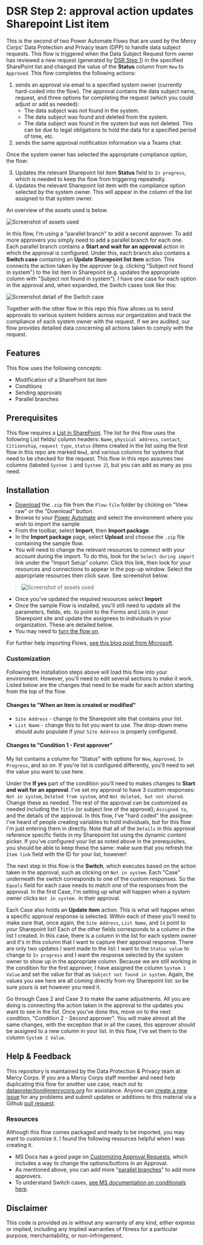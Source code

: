 # DSR Step 2: approval action updates Sharepoint List item

This is the second of two Power Automate Flows that are used by the Mercy Corps' Data Protection and Privacy team (DPP) to handle data subject requests. This flow is triggered when the Data Subject Request form owner has reviewed a new request (generated by [DSR Step 1](/Flow1-create-list-item-notifications-form/README.md)) in the specified SharePoint list and changed the value of the **Status** column from `New` to `Approved`. This flow completes the following actions:

1. sends an approval via email to a specified system owner (currently hard-coded into the flow). The approval contains the data subject name, request, and three options for completing the request (which you could adjust or add as needed):
    - The data subject was not found in the system.
    - The data subject was found and deleted from the system.
    - The data subject was found in the system but was not deleted. This can be due to legal obligations to hold the data for a specified period of time, etc.
2. sends the same approval notification information via a Teams chat.

Once the system owner has selected the appropriate compliance option, the flow:

3. Updates the relevant Sharepoint list item **Status** field to `In progress`, which is needed to keep the flow from triggering repeatedly.
4. Updates the relevant Sharepoint list item with the compliance option selected by the system owner. This will appear in the column of the list assigned to that system owner.

An overview of the assets used is below.

![Screenshot of assets used](images/Flow2_overview.png)

In this flow, I'm using a "parallel branch" to add a second approver. To add more approvers you simply need to add a parallel branch for each one. Each parallel branch contains a **Start and wait for an approval** action in which the approval is configured. Under this, each branch also contains a **Switch case** containing an **Update Sharepoint list item** action. This connects the action taken by the approver (e.g. clicking "Subject not found in system") to the list item in Sharepoint (e.g. updates the appropriate column with "Subject not found in system"). I have one case for each option in the approval and, when expanded, the Switch cases look like this:

![Screenshot detail of the Switch case](images/Flow2_switchcase.png)

Together with the other flow in this repo this flow allows us to send approvals to various system holders across our organization and track the compliance of each system owner with the request. If we are audited, our flow provides detailed data concerning all actions taken to comply with the request.

## Features
This flow uses the following concepts:

* Modification of a SharePoint list item
* Conditions
* Sending approvals
* Parallel branches

## Prerequisites
This flow requires a [List in SharePoint](https://support.microsoft.com/en-us/office/introduction-to-lists-0a1c3ace-def0-44af-b225-cfa8d92c52d7). The list for this flow uses the following List fields/ column headers: `Name`, `physical address`, `contact`, `Citizenship`, `request type`, `status` (items created in the list using the first flow in this repo are marked `New`), and various columns for systems that need to be checked for the request. This flow in this repo assumes two columns (labeled `System 1` and `System 2`), but you can add as many as you need.

## Installation
* [Download](Flow-file/DSR_Step2_approval_list_item_status_update.zip) the `.zip` file from the `Flow-file` folder by clicking on "View raw" or the "Download" button. <!-- Test download and import -->
* Browse to your [Power Automate](https://flow.microsoft.com/manage/environments) and select the environment where you wish to import the sample
* From the toolbar, select **Import**, then **Import package**.
* In the **Import package** page, select **Upload** and choose the `.zip` file containing the sample flow.
* You will need to change the relevant resources to connect with your account during the import. To do this, look for the `Select during import` link under the "Import Setup" column. Click this link, then look for your resources and connections to appear in the pop-up window. Select the appropriate resources then click save. See screenshot below.

> ![Screenshot of assets used](images/Flow_import_resourcechanges.png)

* Once you've updated the required resources select **Import**
* Once the sample Flow is installed, you'll still need to update all the parameters, fields, etc. to point to the Forms and Lists in _your_ Sharepoint site and update the assignees to individuals in your organization. These are detailed below.
* You may need to [turn the flow on](https://learn.microsoft.com/en-us/power-automate/disable-flow).

For further help importing Flows, [see this blog post from Microsoft](https://powerautomate.microsoft.com/en-us/blog/import-export-bap-packages/).

### Customization
Following the installation steps above will load this flow into your environment. However, you'll need to edit several sections to make it work. Listed below are the changes that need to be made for each action starting from the top of the flow.

#### Changes to "When an item is created or modified"
- `Site Address` - change to the Sharepoint site that contains your list.
- `List Name` - change this to list you want to use. The drop-down menu should auto populate if your `Site Address` is properly configured.

#### Changes to "Condition 1 - First approver"
My list contains a column for "Status" with options for `New`, `Approved`, `In Progress`, and so on. If you're list is configured differently, you'll need to set the value you want to use here.

Under the **If yes** part of the condition you'll need to makes changes to **Start and wait for an approval**. I've set my approval to have 3 custom responses: `Not in system`, `Deleted from system`, and `Not deleted, but not shared`. Change these as needed. The rest of the approval can be customized as needed including the `Title` (or subject line of the approval); `Assigned to`, and the details of the approval. In this flow, I've "hard coded" the assignee: I've heard of people creating variables to hold individuals, but for this flow I'm just entering them in directly. Note that all of the `Details` in this approval reference specific fields in my Sharepoint list using the dynamic content picker. If you've configured your list as noted above in the prerequisites, you should be able to keep these the same: make sure that you refresh the `Item link` field with the ID for your list, however!

The next step in this flow is the **Switch**, which executes based on the action taken in the approval, such as clicking on `Not in system`. Each "Case" underneath the switch corresponds to one of the custom responses. So the `Equals` field for each case needs to match one of the responses from the approval. In the first Case, I'm setting up what will happen when a system owner clicks `Not in system.` in their approval.

Each Case also holds an **Update item** action. This is what will happen when a specific approval response is selected. Within each of these you'll need to make sure that, once again, the `Site Address`, `List Name`, and `Id` point to _your_ Sharepoint list! Each of the other fields corresponds to a column in the list I created. In this case, there is a column in the list for each system owner and it's in this column that I want to capture their approval response. There are only two updates I want made to the list: I want to the `Status value` to change to `In progress` and I want the response selected by the system owner to show up in the appropriate column. Because we are still working in the condition for the first approver, I have assigned the column `System 1 Value` and set the value for that as `Subject not found in system`. Again, the values you see here are all coming directly from my Sharepoint list: so be sure yours is set however you need it.

Go through Case 2 and Case 3 to make the same adjustments. All you are doing is connecting the action taken in the approval to the updates you want to see in the list. Once you've done this, move on to the next condition, "Condition 2 - Second approver". You will make almost all the same changes, with the exception that in all the cases, this approver should be assigned to a new column in your list. In this flow, I've set them to the column `System 2 Value`.

## Help & Feedback
This repository is maintained by the Data Protection & Privacy team at Mercy Corps. If you are a Mercy Corps staff member and need help duplicating this flow for another use case, reach out to dataprotection@mercycorp.org for assistance. Anyone can [create a new issue](https://github.com/Shadrock/M365-flows/issues) for any problems and submit updates or additions to this material via a Github [pull request](https://docs.github.com/en/pull-requests/collaborating-with-pull-requests/proposing-changes-to-your-work-with-pull-requests/about-pull-requests).

### Resources
Although this flow comes packaged and ready to be imported, you may want to customize it. I found the following resources helpful when I was creating it.

- MS Docs has a good page on [Customizing Approval Requests](https://docs.microsoft.com/en-us/power-automate/approvals-howto), which includes a way to change the options/buttons in an Approval.
- As mentioned above, you can add more "[parallel branches](https://docs.microsoft.com/en-us/power-automate/parallel-modern-approvals)" to add more approvers.
- To understand Switch cases, [see MS documentation on conditionals here](https://learn.microsoft.com/en-us/power-automate/desktop-flows/use-conditionals).

## Disclaimer
This code is provided *as is* without any warranty of any kind, either express or implied, including any implied warranties of fitness for a particular purpose, merchantability, or non-infringement.
